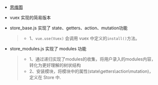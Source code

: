 - [思维图](https://www.processon.com/mindmap/627fc41a6376890bfe64d392)
- vuex 实现的简易版本
- store_base.js 实现了 state、getters、action、mutation功能
  > - 1、`vue.use(Vuex)` 会调用 vuex 中定义的`install()`方法。

- store_modules.js 实现了 modules 功能
  > - 1、通过递归实现了modules的收集，将用户录入的modules内容，转化为更好理解的树状结构
  > - 2、安装模块，将模块中的属性(state\getters\action\mutation)，定义在 Store 中.